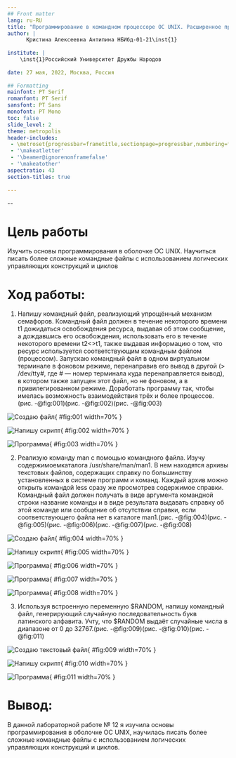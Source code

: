 ```yaml
---
## Front matter
lang: ru-RU
title: "Программирование в командном процессоре ОС UNIX. Расширенное программирование"
author: |
      Кристина Алексеевна Антипина НБИбд-01-21\inst{1}
 
institute: |
    \inst{1}Российский Университет Дружбы Народов
 
date: 27 мая, 2022, Москва, Россия
 
## Formatting
mainfont: PT Serif
romanfont: PT Serif
sansfont: PT Sans
monofont: PT Mono
toc: false
slide_level: 2
theme: metropolis
header-includes: 
 - \metroset{progressbar=frametitle,sectionpage=progressbar,numbering=fraction}
 - '\makeatletter'
 - '\beamer@ignorenonframefalse'
 - '\makeatother'
aspectratio: 43
section-titles: true
 
---
```

--

# Цель работы
 
Изучить основы программирования в оболочке ОС UNIX. Научиться писать более сложные командные файлы с использованием логических управляющих
конструкций и циклов
 
# Ход работы:
 
1. Напишу командный файл, реализующий упрощённый механизм семафоров. Командный файл должен в течение некоторого времени t1 дожидаться освобождения ресурса, выдавая об этом сообщение, а дождавшись его освобождения, использовать его в течение некоторого времени t2<>t1, также выдавая информацию о том, что ресурс используется соответствующим командным файлом (процессом). Запускаю командный файл в одном виртуальном терминале в фоновом режиме, перенаправив его вывод в другой (> /dev/tty#, где # — номер терминала куда перенаправляется вывод), в котором также запущен этот файл, но не фоновом, а в привилегированном режиме. Доработать программу так, чтобы имелась возможность взаимодействия трёх и более процессов.(рис. -@fig:001)(рис. -@fig:002)(рис. -@fig:003)
 
![Создаю файл](image12/1.png){ #fig:001 width=70% }
 
![Напишу скрипт](image12/2.png){ #fig:002 width=70% }
 
![Программа](image12/3.png){ #fig:003 width=70% }
 
2. Реализую команду man с помощью командного файла. Изучу содержимоемкаталога /usr/share/man/man1. В нем находятся архивы текстовых файлов,
содержащих справку по большинству установленных в системе программ и команд. Каждый архив можно открыть командой less сразу же просмотрев содержимое справки. Командный файл должен получать в виде аргумента командной строки название команды и в виде результата выдавать справку об этой команде или сообщение об отсутствии справки, если соответствующего файла нет в каталоге man1.(рис. -@fig:004)(рис. -@fig:005)(рис. -@fig:006)(рис. -@fig:007)(рис. -@fig:008)
 
![Создаю файл](image12/4.png){ #fig:004 width=70% }
 
![Напишу скрипт](image12/5.png){ #fig:005 width=70% }
 
![Программа](image12/6.png){ #fig:006 width=70% }
 
![Программа](image12/7.png){ #fig:007 width=70% }
 
![Программа](image12/8.png){ #fig:008 width=70% }
 
3. Используя встроенную переменную $RANDOM, напишу командный файл, генерирующий случайную последовательность букв латинского алфавита. Учту,
что $RANDOM выдаёт случайные числа в диапазоне от 0 до 32767.(рис. -@fig:009)(рис. -@fig:010)(рис. -@fig:011)
 
![Создаю текстовый файл](image12/9.png){ #fig:009 width=70% }
 
![Напишу скрипт](image12/10.png){ #fig:010 width=70% }
 
![Программа](image12/11.png){ #fig:011 width=70% }
 
# Вывод:
 
В данной лабораторной работе № 12 я изучила основы программирования в оболочке ОС UNIX, научилась писать более сложные командные файлы с использованием логических управляющих конструкций и циклов.
 

